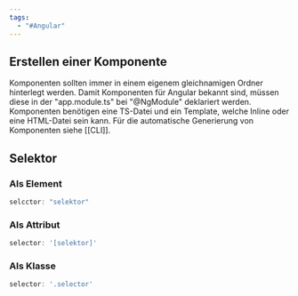 ```yaml
---
tags:
  - "#Angular"
---
```


## Erstellen einer Komponente
Komponenten sollten immer in einem eigenem gleichnamigen Ordner hinterlegt werden. Damit Komponenten für Angular bekannt sind, müssen diese in der "app.module.ts" bei "@NgModule" deklariert werden.
Komponenten benötigen eine TS-Datei und ein Template, welche Inline oder eine HTML-Datei sein kann.
Für die automatische Generierung von Komponenten siehe [[CLI]].
## Selektor

### Als Element
```ts
selcctor: "selektor"
```

### Als Attribut
```ts
selector: '[selektor]' 
``` 

### Als Klasse
```ts
selector: '.selector'
```


